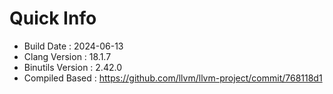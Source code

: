 # Quick Info
* Build Date : 2024-06-13
* Clang Version : 18.1.7
* Binutils Version : 2.42.0
* Compiled Based : https://github.com/llvm/llvm-project/commit/768118d1
